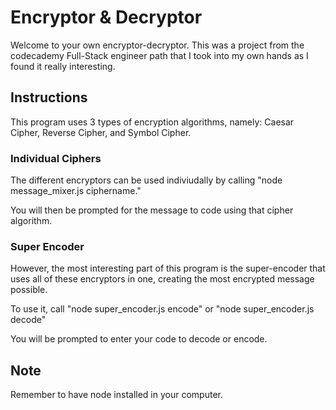 # Encryptor & Decryptor

Welcome to your own encryptor-decryptor. This was a project from the codecademy Full-Stack engineer path that I took into my own hands as I found it really interesting. 

## Instructions

This program uses 3 types of encryption algorithms, namely: Caesar Cipher, Reverse Cipher, and Symbol Cipher.

### Individual Ciphers

The different encryptors can be used indiviudally by calling  "node message_mixer.js ciphername."

You will then be prompted for the message to code using that cipher algorithm.

### Super Encoder

However, the most interesting part of this program is the super-encoder that uses all of these encryptors in one, creating the most encrypted message possible.

To use it, call "node super_encoder.js encode" or "node super_encoder.js decode"

You will be prompted to enter your code to decode or encode. 

## Note

Remember to have node installed in your computer.
